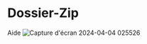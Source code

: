 # Dossier-Zip
Aide
![Capture d'écran 2024-04-04 025526](https://github.com/Gunther-C/Dossier-Zip/assets/162619333/50054be5-46f7-46d1-8e74-4fbbbb0e79ed)
